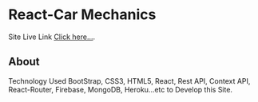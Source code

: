# React-Car Mechanics

Site Live Link [Click here...](https://my-react-car-mechanics.web.app/).

## About

Technology Used BootStrap, CSS3, HTML5, React, Rest API, Context API, React-Router, Firebase, MongoDB, Heroku...etc to Develop this Site.

